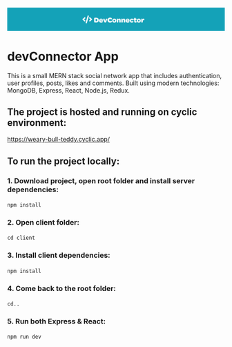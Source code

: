 ![Banner](./client/public/img/banner.png)

# devConnector App

This is a small MERN stack social network app that includes authentication, user profiles, posts, likes and comments.
Built using modern technologies: MongoDB, Express, React, Node.js, Redux.

## The project is hosted and running on cyclic environment:

https://weary-bull-teddy.cyclic.app/

## To run the project locally:

### 1. Download project, open root folder and install server dependencies:
`npm install`

### 2. Open client folder:
`cd client`

### 3. Install client dependencies:
`npm install`

### 4. Come back to the root folder:
`cd..`

### 5. Run both Express & React:
`npm run dev`
